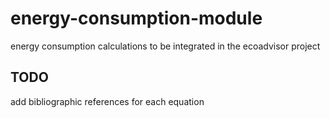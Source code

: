 # energy-consumption-module

energy consumption calculations to be integrated in the ecoadvisor project

## TODO
add bibliographic references for each equation
